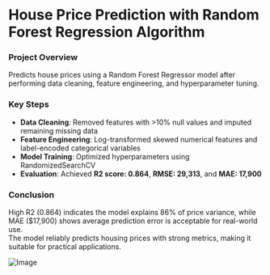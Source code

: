 # House Price Prediction with Random Forest Regression Algorithm 

### Project Overview  
Predicts house prices using a Random Forest Regressor model after performing data cleaning, feature engineering, and hyperparameter tuning.  

### Key Steps  
- **Data Cleaning**: Removed features with >10% null values and imputed remaining missing data  
- **Feature Engineering**: Log-transformed skewed numerical features and label-encoded categorical variables  
- **Model Training**: Optimized hyperparameters using RandomizedSearchCV  
- **Evaluation**: Achieved **R2 score: 0.864**, **RMSE: 29,313**, and **MAE: 17,900**  

### Conclusion
High R2 (0.864) indicates the model explains 86% of price variance, while MAE ($17,900) shows average prediction error is acceptable for real-world use.  
The model reliably predicts housing prices with strong metrics, making it suitable for practical applications.

<div style="display: flex; justify-content: space-between; align-items: center;">
  <img src="https://github.com/user-attachments/assets/6bbbb081-1887-4d35-9a2b-0d3f8647e886" alt="Image">
</div>
